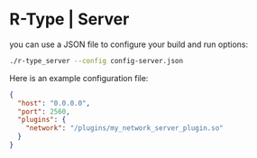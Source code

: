 # R-Type | Server

you can use a JSON file to configure your build and run options:
```bash
./r-type_server --config config-server.json
```
Here is an example configuration file:
```json
{
  "host": "0.0.0.0",
  "port": 2560,
  "plugins": {
    "network": "/plugins/my_network_server_plugin.so"
  }
}
```